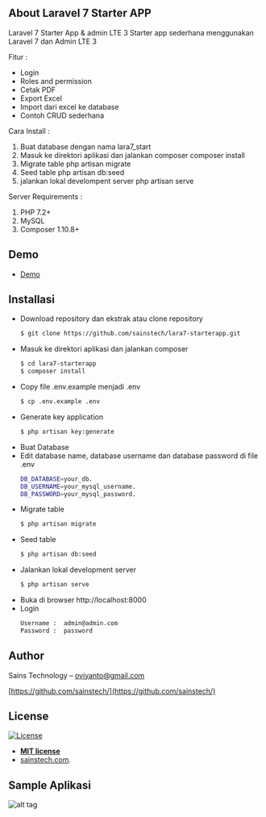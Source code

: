 ## About Laravel 7 Starter APP

Laravel 7 Starter App & admin LTE 3
Starter app sederhana menggunakan Laravel 7 dan Admin LTE 3

Fitur :
- Login
- Roles and permission
- Cetak PDF
- Export Excel
- Import dari excel ke database
- Contoh CRUD sederhana

Cara Install :
1. Buat database dengan nama lara7_start
2. Masuk ke direktori aplikasi dan jalankan composer
composer install
3. Migrate table
php artisan migrate
4. Seed table
php artisan db:seed
5. jalankan lokal develompent server
php artisan serve

Server Requirements :
1. PHP 7.2+
2. MySQL
3. Composer 1.10.8+

## Demo

- <a href="http://demo.isengoding.my.id" target="blank">Demo</a>

## Installasi
- Download repository dan ekstrak atau clone repository
	```sh
	$ git clone https://github.com/sainstech/lara7-starterapp.git
	```
- Masuk ke direktori aplikasi dan jalankan composer
	```sh
	$ cd lara7-starterapp
	$ composer install
	```
 - Copy file .env.example menjadi .env
	```sh
	$ cp .env.example .env
	```
- Generate key application
	```sh
	$ php artisan key:generate
	```
- Buat Database
- Edit database name, database username dan database password di file .env
    ```sh
	DB_DATABASE=your_db.
    DB_USERNAME=your_mysql_username.
    DB_PASSWORD=your_mysql_password.
	```
- Migrate table
	```sh
	$ php artisan migrate
	```
- Seed table
	```sh
	$ php artisan db:seed
	```
- Jalankan lokal development server
    ```sh
	$ php artisan serve
	```
- Buka di browser http://localhost:8000
- Login
    ```sh
	Username :  admin@admin.com
    Password :  password
	```
 ## Author
Sains Technology – oviyanto@gmail.com

[https://github.com/sainstech/](https://github.com/sainstech/)

## License

[![License](http://img.shields.io/:license-mit-blue.svg?style=flat-square)](http://badges.mit-license.org)

- **[MIT license](http://opensource.org/licenses/mit-license.php)**
- <a href="https://www.sainstech.com" target="_blank">sainstech.com</a>.

## Sample Aplikasi
![alt tag](https://i.ibb.co/GPVPFnv/demo-lara7-lte.jpg)
